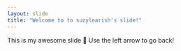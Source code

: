 ```yaml
---
layout: slide
title: "Welcome to to suzylearish's slide!"
---
```

This is my awesome slide :tada:
Use the left arrow to go back!
